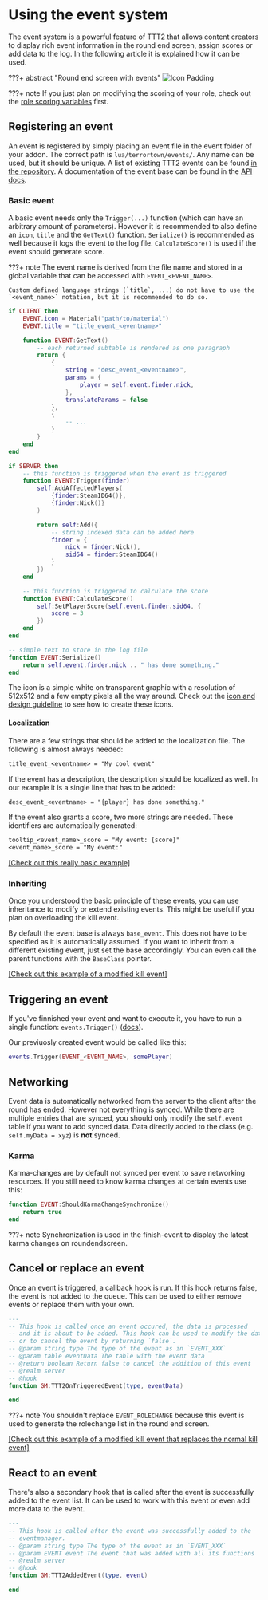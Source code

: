# Using the event system

The event system is a powerful feature of TTT2 that allows content creators to display rich event information in the round end screen, assign scores or add data to the log. In the following article it is explained how it can be used.

???+ abstract "Round end screen with events"
	![Icon Padding](../../assets/images/article/roundend.png)

???+ note
	If you just plan on modifying the scoring of your role, check out the [role scoring variables](/developers/content-creation/creating-a-role/) first.

## Registering an event

An event is registered by simply placing an event file in the event folder of your addon. The correct path is `lua/terrortown/events/`. Any name can be used, but it should be unique. A list of existing TTT2 events can be found [in the repository](https://github.com/TTT-2/TTT2/tree/master/gamemodes/terrortown/gamemode/shared/events). A documentation of the event base can be found in the [API docs](https://api-docs.ttt2.neoxult.de/class/EVENT/none).

### Basic event

A basic event needs only the `Trigger(...)` function (which can have an arbitrary amount of parameters). However it is recommended to also define an `icon`, `title` and the `GetText()` function. `Serialize()` is recommended as well because it logs the event to the log file. `CalculateScore()` is used if the event should generate score.

???+ note
	The event name is derived from the file name and stored in a global variable that can be accessed with `EVENT_<EVENT_NAME>`.

	Custom defined language strings (`title`, ...) do not have to use the `<event_name>` notation, but it is recommended to do so.

```lua
if CLIENT then
	EVENT.icon = Material("path/to/material")
	EVENT.title = "title_event_<eventname>"

	function EVENT:GetText()
		-- each returned subtable is rendered as one paragraph
		return {
			{
				string = "desc_event_<eventname>",
				params = {
					player = self.event.finder.nick,
				},
				translateParams = false
			},
			{
				-- ...
			}
		}
	end
end

if SERVER then
	-- this function is triggered when the event is triggered
	function EVENT:Trigger(finder)
		self:AddAffectedPlayers(
			{finder:SteamID64()},
			{finder:Nick()}
		)

		return self:Add({
			-- string indexed data can be added here
			finder = {
				nick = finder:Nick(),
				sid64 = finder:SteamID64()
			}
		})
	end

	-- this function is triggered to calculate the score
	function EVENT:CalculateScore()
		self:SetPlayerScore(self.event.finder.sid64, {
			score = 3
		})
	end
end

-- simple text to store in the log file
function EVENT:Serialize()
	return self.event.finder.nick .. " has done something."
end
```

The icon is a simple white on transparent graphic with a resolution of 512x512 and a few empty pixels all the way around. Check out the [icon and design guideline](/developers/content-creation/icon-and-design-guideline/) to see how to create these icons.

#### Localization

There are a few strings that should be added to the localization file. The following is almost always needed:

```txt
title_event_<eventname> = "My cool event"
```

If the event has a description, the description should be localized as well. In our example it is a single line that has to be added:

```txt
desc_event_<eventname> = "{player} has done something."
```

If the event also grants a score, two more strings are needed. These identifiers are automatically generated:

```txt
tooltip_<event_name>_score = "My event: {score}"
<event_name>_score = "My event:"
```

[[Check out this really basic example]](https://github.com/TTT-2/ttt2-coffeecup/blob/master/lua/terrortown/events/coffeecup.lua)

### Inheriting

Once you understood the basic principle of these events, you can use inheritance to modify or extend existing events. This might be useful if you plan on overloading the kill event.

By default the event base is always `base_event`. This does not have to be specified as it is automatically assumed. If you want to inherit from a different existing event, just set the base accordingly. You can even call the parent functions with the `BaseClass` pointer.

[[Check out this example of a modified kill event]](https://github.com/TTT-2/ttt2-role_hit/blob/master/lua/terrortown/events/target_kill.lua)

## Triggering an event

If you've finnished your event and want to execute it, you have to run a single function: `events.Trigger()` ([docs](https://api-docs.ttt2.neoxult.de/module/events/none/server/events.Trigger)).

Our previuosly created event would be called like this:

```lua
events.Trigger(EVENT_<EVENT_NAME>, somePlayer)
```

## Networking

Event data is automatically networked  from the server to the client after the round has ended. However not everything is synced. While there are multiple entries that are synced, you should only modify the `self.event` table if you want to add synced data. Data directly added to the class (e.g. `self.myData = xyz`) is **not** synced.

### Karma

Karma-changes are by default not synced per event to save networking resources.
If you still need to know karma changes at certain events use this:

```lua
function EVENT:ShouldKarmaChangeSynchronize()
	return true
end
```
???+ note
	Synchronization is used in the finish-event to display the latest karma changes on roundendscreen.

## Cancel or replace an event

Once an event is triggered, a callback hook is run. If this hook returns false, the event is not added to the queue. This can be used to either remove events or replace them with your own.

```lua
---
-- This hook is called once an event occured, the data is processed
-- and it is about to be added. This hook can be used to modify the data
-- or to cancel the event by returning `false`.
-- @param string type The type of the event as in `EVENT_XXX`
-- @param table eventData The table with the event data
-- @return boolean Return false to cancel the addition of this event
-- @realm server
-- @hook
function GM:TTT2OnTriggeredEvent(type, eventData)

end
```

???+ note
	You shouldn't replace `EVENT_ROLECHANGE` because this event is used to generate the rolechange list in the round end screen.

[[Check out this example of a modified kill event that replaces the normal kill event]](https://github.com/TTT-2/ttt2-role_hit/blob/master/lua/terrortown/events/target_kill.lua)

## React to an event

There's also a secondary hook that is called after the event is successfully added to the event list. It can be used to work with this event or even add more data to the event.

```lua
---
-- This hook is called after the event was successfully added to the
-- eventmanager.
-- @param string type The type of the event as in `EVENT_XXX`
-- @param EVENT event The event that was added with all its functions
-- @realm server
-- @hook
function GM:TTT2AddedEvent(type, event)

end
```
